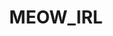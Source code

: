 ---
title: MEOW_IRL
crosslinks:
- aww
- i_irl
- cats
- Catloaf
- Blep
- Thisismylifemeow
- KneadyCats
- funny
- hmmm
- maru
- pics
- furry_irl
- CatTaps
- dragonsfuckingcars
- TooMeIrlForMeIrl
- replications
- TodayIBullshitted
- hijackers
- hitmanimals
---